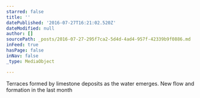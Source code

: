 ```yaml
---
starred: false
title: ''
datePublished: '2016-07-27T16:21:02.520Z'
dateModified: null
author: []
sourcePath: _posts/2016-07-27-295f7ca2-5d4d-4ad4-957f-42339b9f0886.md
inFeed: true
hasPage: false
inNav: false
_type: MediaObject

---
```

Terraces formed by limestone deposits as the water emerges. New flow and formation in the last month